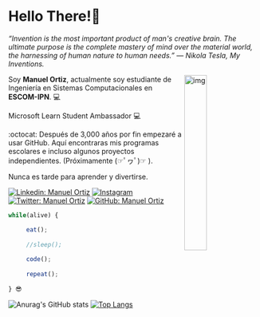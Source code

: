 # Hello There!🦉 

*“Invention is the most important product of man's creative brain. The ultimate purpose is the complete mastery of mind over the material world, the harnessing of human nature to human needs.”
― Nikola Tesla, My Inventions.*


<img align="right" alt="img" width="30%" height="auto" src="https://scontent.fmex5-1.fna.fbcdn.net/v/t1.6435-9/221988173_144961674420259_2802470538519361387_n.png?_nc_cat=102&ccb=1-3&_nc_sid=09cbfe&_nc_eui2=AeEvNOasE3mh_hgwUCNiiPbFkwpK6CaubX6TCkroJq5tfuRAXcYoFraH6i063glDfubFrXtQ9bYNK5cvi1XQCBqZ&_nc_ohc=4pr0o9uf75IAX9az9kW&_nc_ht=scontent.fmex5-1.fna&oh=e0c8c1b67a62f75756314f0bf87b1326&oe=6130C734" />


Soy **Manuel Ortiz**, actualmente soy estudiante de Ingeniería en Sistemas Computacionales en **ESCOM-IPN**. 💻

Microsoft Learn Student Ambassador 💻

:octocat: Después de 3,000 años por fin empezaré a usar GitHub.
Aquí encontraras mis programas escolares e incluso algunos proyectos independientes. (Próximamente (☞ﾟヮﾟ)☞ ).

Nunca es tarde para aprender y divertirse.

[![Linkedin: Manuel Ortiz](https://img.shields.io/badge/-manuosmx-blue?style=flat-square&logo=Linkedin&logoColor=white&link=https://www.linkedin.com/in/manuosmx/)](https://www.linkedin.com/in/manuosmx/)
<a href="https://instagram.com/manuosmx" target="_blank"><img src="https://img.shields.io/badge/@manuosmx_-%23E4405F.svg?&style=flat-square&logo=instagram&logoColor=white" alt="Instagram"></a>
[![Twitter: Manuel Ortiz](https://img.shields.io/twitter/follow/manuosmx?style=social)](https://twitter.com/manuosmx)
[![GitHub: Manuel Ortiz](https://img.shields.io/github/followers/manuosmx?label=ManuOSMx&style=social)](https://github.com/ManuOSMx)

```js
while(alive) {

     eat();
    
     //sleep();
  
     code();
    
     repeat();
    
} 😎
```
![Anurag's GitHub stats](https://github-readme-stats.vercel.app/api?username=manuosmx&show_icons=true&theme=chartreuse-dark&bg_color=30,5C258D,4389A2&disable_animations=false) [![Top Langs](https://github-readme-stats.vercel.app/api/top-langs/?username=manuosmx&layout=compact&title_color=FFFFFF&theme=algolia&bg_color=30,FF0099,00416A&line_height=200&custom_title=My-Top-Languages)](https://github.com/anuraghazra/github-readme-stats)

